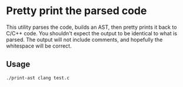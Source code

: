 # Pretty print the parsed code

This utility parses the code, builds an AST, then pretty prints it back to
C/C++ code. You shouldn't expect the output to be identical to what is parsed.
The output will not include comments, and hopefully the whitespace will be
correct.

## Usage


```shell
./print-ast clang test.c
```
